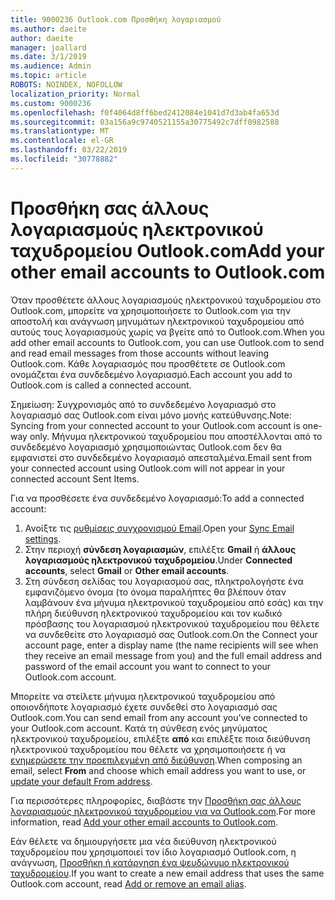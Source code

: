 ```yaml
---
title: 9000236 Outlook.com Προσθήκη λογαριασμού
ms.author: daeite
author: daeite
manager: joallard
ms.date: 3/1/2019
ms.audience: Admin
ms.topic: article
ROBOTS: NOINDEX, NOFOLLOW
localization_priority: Normal
ms.custom: 9000236
ms.openlocfilehash: f0f4064d8ff6bed2412084e1041d7d3ab4fa653d
ms.sourcegitcommit: 03a156a9c9740521155a30775492c7dff0982588
ms.translationtype: MT
ms.contentlocale: el-GR
ms.lasthandoff: 03/22/2019
ms.locfileid: "30778882"
---
```

# <a name="add-your-other-email-accounts-to-outlookcom"></a><span data-ttu-id="639c0-102">Προσθήκη σας άλλους λογαριασμούς ηλεκτρονικού ταχυδρομείου Outlook.com</span><span class="sxs-lookup"><span data-stu-id="639c0-102">Add your other email accounts to Outlook.com</span></span>

<span data-ttu-id="639c0-103">Όταν προσθέτετε άλλους λογαριασμούς ηλεκτρονικού ταχυδρομείου στο Outlook.com, μπορείτε να χρησιμοποιήσετε το Outlook.com για την αποστολή και ανάγνωση μηνυμάτων ηλεκτρονικού ταχυδρομείου από αυτούς τους λογαριασμούς χωρίς να βγείτε από το Outlook.com.</span><span class="sxs-lookup"><span data-stu-id="639c0-103">When you add other email accounts to Outlook.com, you can use Outlook.com to send and read email messages from those accounts without leaving Outlook.com.</span></span> <span data-ttu-id="639c0-104">Κάθε λογαριασμός που προσθέτετε σε Outlook.com ονομάζεται ένα συνδεδεμένο λογαριασμό.</span><span class="sxs-lookup"><span data-stu-id="639c0-104">Each account you add to Outlook.com is called a connected account.</span></span>

<span data-ttu-id="639c0-105">Σημείωση: Συγχρονισμός από το συνδεδεμένο λογαριασμό στο λογαριασμό σας Outlook.com είναι μόνο μονής κατεύθυνσης.</span><span class="sxs-lookup"><span data-stu-id="639c0-105">Note: Syncing from your connected account to your Outlook.com account is one-way only.</span></span> <span data-ttu-id="639c0-106">Μήνυμα ηλεκτρονικού ταχυδρομείου που αποστέλλονται από το συνδεδεμένο λογαριασμό χρησιμοποιώντας Outlook.com δεν θα εμφανιστεί στο συνδεδεμένο λογαριασμό απεσταλμένα.</span><span class="sxs-lookup"><span data-stu-id="639c0-106">Email sent from your connected account using Outlook.com will not appear in your connected account Sent Items.</span></span>

<span data-ttu-id="639c0-107">Για να προσθέσετε ένα συνδεδεμένο λογαριασμό:</span><span class="sxs-lookup"><span data-stu-id="639c0-107">To add a connected account:</span></span>

1. <span data-ttu-id="639c0-108">Ανοίξτε τις [ρυθμίσεις συγχρονισμού Email](https://go.microsoft.com/fwlink/?linkid=875264).</span><span class="sxs-lookup"><span data-stu-id="639c0-108">Open your [Sync Email settings](https://go.microsoft.com/fwlink/?linkid=875264).</span></span>
2. <span data-ttu-id="639c0-109">Στην περιοχή **σύνδεση λογαριασμών**, επιλέξτε **Gmail** ή **άλλους λογαριασμούς ηλεκτρονικού ταχυδρομείου**.</span><span class="sxs-lookup"><span data-stu-id="639c0-109">Under **Connected accounts**, select **Gmail** or **Other email accounts**.</span></span>
3. <span data-ttu-id="639c0-110">Στη σύνδεση σελίδας του λογαριασμού σας, πληκτρολογήστε ένα εμφανιζόμενο όνομα (το όνομα παραλήπτες θα βλέπουν όταν λαμβάνουν ένα μήνυμα ηλεκτρονικού ταχυδρομείου από εσάς) και την πλήρη διεύθυνση ηλεκτρονικού ταχυδρομείου και τον κωδικό πρόσβασης του λογαριασμού ηλεκτρονικού ταχυδρομείου που θέλετε να συνδεθείτε στο λογαριασμό σας Outlook.com.</span><span class="sxs-lookup"><span data-stu-id="639c0-110">On the Connect your account page, enter a display name (the name recipients will see when they receive an email message from you) and the full email address and password of the email account you want to connect to your Outlook.com account.</span></span>

<span data-ttu-id="639c0-111">Μπορείτε να στείλετε μήνυμα ηλεκτρονικού ταχυδρομείου από οποιονδήποτε λογαριασμό έχετε συνδεθεί στο λογαριασμό σας Outlook.com.</span><span class="sxs-lookup"><span data-stu-id="639c0-111">You can send email from any account you've connected to your Outlook.com account.</span></span> <span data-ttu-id="639c0-112">Κατά τη σύνθεση ενός μηνύματος ηλεκτρονικού ταχυδρομείου, επιλέξτε **από** και επιλέξτε ποια διεύθυνση ηλεκτρονικού ταχυδρομείου που θέλετε να χρησιμοποιήσετε ή να [ενημερώσετε την προεπιλεγμένη από διεύθυνση](https://go.microsoft.com/fwlink/?linkid=875264).</span><span class="sxs-lookup"><span data-stu-id="639c0-112">When composing an email, select **From** and choose which email address you want to use, or [update your default From address](https://go.microsoft.com/fwlink/?linkid=875264).</span></span>

<span data-ttu-id="639c0-113">Για περισσότερες πληροφορίες, διαβάστε την [Προσθήκη σας άλλους λογαριασμούς ηλεκτρονικού ταχυδρομείου για να Outlook.com](https://support.office.com/article/c5224df4-5885-4e79-91ba-523aa743f0ba).</span><span class="sxs-lookup"><span data-stu-id="639c0-113">For more information, read [Add your other email accounts to Outlook.com](https://support.office.com/article/c5224df4-5885-4e79-91ba-523aa743f0ba).</span></span>

<span data-ttu-id="639c0-114">Εάν θέλετε να δημιουργήσετε μια νέα διεύθυνση ηλεκτρονικού ταχυδρομείου που χρησιμοποιεί τον ίδιο λογαριασμό Outlook.com, η ανάγνωση, [Προσθήκη ή κατάργηση ένα ψευδώνυμο ηλεκτρονικού ταχυδρομείου](https://support.office.com/article/459b1989-356d-40fa-a689-8f285b13f1f2).</span><span class="sxs-lookup"><span data-stu-id="639c0-114">If you want to create a new email address that uses the same Outlook.com account, read [Add or remove an email alias](https://support.office.com/article/459b1989-356d-40fa-a689-8f285b13f1f2).</span></span>